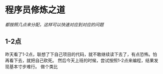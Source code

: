 # 程序员修炼之道
*都按照几点来分配，这样可以快速对应到对应的问题*
## 1-2点
昨天看了1-2点，联想了下自己项目的代码，就不敢继续读下去了，有点恐怖。怕再看下去，就把自己砍死。
然后今天上班的时候，尝试按照1-2点来编程，结果发现基本寸步难行。
做个类比